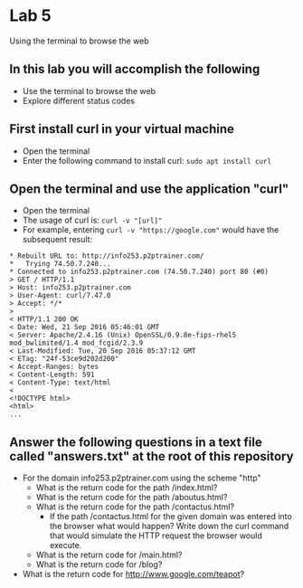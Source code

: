 # Lab 5
Using the terminal to browse the web

## In this lab you will accomplish the following
 - Use the terminal to browse the web
 - Explore different status codes

## First install curl in your virtual machine
 - Open the terminal
 - Enter the following command to install curl: ```sudo apt install curl```

## Open the terminal and use the application "curl"
 - Open the terminal
 - The usage of curl is: ```curl -v "[url]"```
 - For example, entering ```curl -v "https://google.com"``` would have the subsequent result:
```
* Rebuilt URL to: http://info253.p2ptrainer.com/
*   Trying 74.50.7.240...
* Connected to info253.p2ptrainer.com (74.50.7.240) port 80 (#0)
> GET / HTTP/1.1
> Host: info253.p2ptrainer.com
> User-Agent: curl/7.47.0
> Accept: */*
> 
< HTTP/1.1 200 OK
< Date: Wed, 21 Sep 2016 05:46:01 GMT
< Server: Apache/2.4.16 (Unix) OpenSSL/0.9.8e-fips-rhel5 mod_bwlimited/1.4 mod_fcgid/2.3.9
< Last-Modified: Tue, 20 Sep 2016 05:37:12 GMT
< ETag: "24f-53ce9d202d200"
< Accept-Ranges: bytes
< Content-Length: 591
< Content-Type: text/html
< 
<!DOCTYPE html>
<html>
...
``` 

## Answer the following questions in a text file called "answers.txt" at the root of this repository
  - For the domain info253.p2ptrainer.com using the scheme "http" 
    - What is the return code for the path /index.html?
    - What is the return code for the path /aboutus.html?
    - What is the return code for the path /contactus.html?
        - If the path /contactus.html for the given domain was entered into the browser what would happen? Write down the curl command that would simulate the HTTP request the browser would execute.
    - What is the return code for /main.html?
    - What is the return code for /blog?
 - What is the return code for http://www.google.com/teapot?

